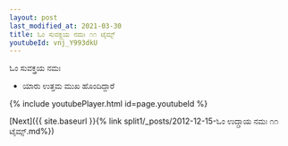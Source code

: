 ```yaml
---
layout: post
last_modified_at: 2021-03-30
title: ಓಂ ಸುವಕ್ತ್ರಯ ನಮಃ ೧೧ ಟೈಮ್ಸ್
youtubeId: vnj_Y993dkU
---
```

 
 
 ಓಂ ಸುವಕ್ತ್ರಯ ನಮಃ  
 
 - ಯಾರು ಉತ್ತಮ ಮುಖ ಹೊಂದಿದ್ದಾರೆ 
 
  
 
  
 
 
 
 
 
 


{% include youtubePlayer.html id=page.youtubeId %}
 
[Next]({{ site.baseurl }}{% link  split1/_posts/2012-12-15-ಓಂ ಉದ್ಗ್ರಾಯ ನಮಃ ೧೧ ಟೈಮ್ಸ್.md%})
 

